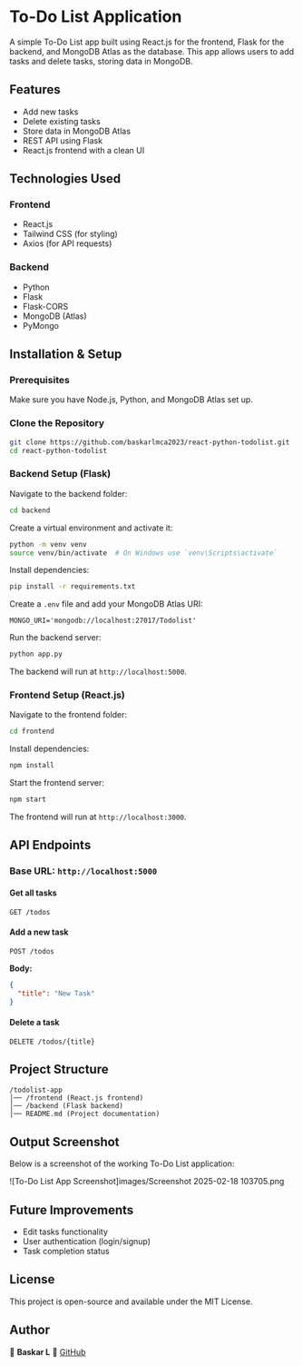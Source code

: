 # To-Do List Application

A simple To-Do List app built using React.js for the frontend, Flask for the backend, and MongoDB Atlas as the database. This app allows users to add tasks and delete tasks, storing data in MongoDB.

## Features
- Add new tasks
- Delete existing tasks
- Store data in MongoDB Atlas
- REST API using Flask
- React.js frontend with a clean UI

## Technologies Used

### Frontend
- React.js
- Tailwind CSS (for styling)
- Axios (for API requests)

### Backend
- Python
- Flask
- Flask-CORS
- MongoDB (Atlas)
- PyMongo

## Installation & Setup

### Prerequisites
Make sure you have Node.js, Python, and MongoDB Atlas set up.

### Clone the Repository
```sh
git clone https://github.com/baskarlmca2023/react-python-todolist.git
cd react-python-todolist
```

### Backend Setup (Flask)
Navigate to the backend folder:
```sh
cd backend
```

Create a virtual environment and activate it:
```sh
python -m venv venv
source venv/bin/activate  # On Windows use `venv\Scripts\activate`
```

Install dependencies:
```sh
pip install -r requirements.txt
```

Create a `.env` file and add your MongoDB Atlas URI:
```
MONGO_URI='mongodb://localhost:27017/Todolist'
```

Run the backend server:
```sh
python app.py
```
The backend will run at `http://localhost:5000`.

### Frontend Setup (React.js)
Navigate to the frontend folder:
```sh
cd frontend
```

Install dependencies:
```sh
npm install
```

Start the frontend server:
```sh
npm start
```
The frontend will run at `http://localhost:3000`.

## API Endpoints

### Base URL: `http://localhost:5000`

#### Get all tasks
```http
GET /todos
```

#### Add a new task
```http
POST /todos
```
**Body:**
```json
{
  "title": "New Task"
}
```

#### Delete a task
```http
DELETE /todos/{title}
```

## Project Structure
```
/todolist-app
│── /frontend (React.js frontend)
│── /backend (Flask backend)
│── README.md (Project documentation)
```

## Output Screenshot
Below is a screenshot of the working To-Do List application:

![To-Do List App Screenshot]images/Screenshot 2025-02-18 103705.png

## Future Improvements
- Edit tasks functionality
- User authentication (login/signup)
- Task completion status

## License
This project is open-source and available under the MIT License.

## Author
👤 **Baskar L**
🔗 [GitHub](https://github.com/baskarlmca2023)
